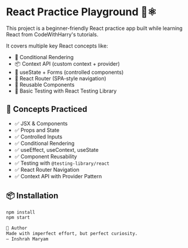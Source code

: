 # React Practice Playground 🧪⚛️

This project is a beginner-friendly React practice app built while learning React from CodeWithHarry's tutorials. 

It covers multiple key React concepts like:
- 🔁 Conditional Rendering
- 📦 Context API (custom context + provider)
- 🧮 useState + Forms (controlled components)
- 🧭 React Router (SPA-style navigation)
- 🧱 Reusable Components
- 🧪 Basic Testing with React Testing Library


## 🧠 Concepts Practiced

- ✅ JSX & Components
- ✅ Props and State
- ✅ Controlled Inputs
- ✅ Conditional Rendering
- ✅ useEffect, useContext, useState
- ✅ Component Reusability
- ✅ Testing with `@testing-library/react`
- ✅ React Router Navigation
- ✅ Context API with Provider Pattern

## 📦 Installation

```bash
npm install
npm start

🙌 Author
Made with imperfect effort, but perfect curiosity.
— Inshrah Maryam
